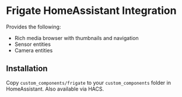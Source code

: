 # Frigate HomeAssistant Integration

Provides the following:
- Rich media browser with thumbnails and navigation
- Sensor entities
- Camera entities

## Installation
Copy `custom_components/frigate` to your `custom_components` folder in HomeAssistant. Also available via HACS.

